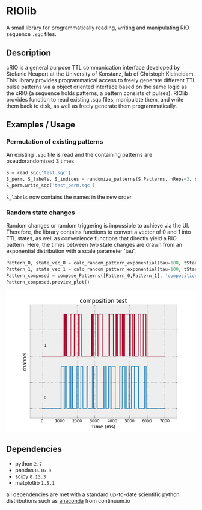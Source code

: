 # RIOlib
A small library for programmatically reading, writing and manipulating RIO sequence `.sqc` files.

## Description
cRIO is a general purpose TTL communication interface developed by Stefanie Neupert at the University of Konstanz, lab of Christoph Kleineidam. This library provides programmatical access to freely generate different TTL pulse patterns via a object oriented interface based on the same logic as the cRIO (a sequence holds patterns, a pattern consists of pulses). RIOlib provides function to read existing .sqc files, manipulate them, and write them back to disk, as well as freely generate them programmatically.

## Examples / Usage

### Permutation of existing patterns
An existing `.sqc` file is read and the containing patterns are pseudorandomized 3 times

```python
S = read_sqc('test.sqc')
S_perm, S_labels, S_indices = randomize_patterns(S.Patterns, nReps=3, seq_name='3x permuted', pseudorandom=True)
S_perm.write_sqc('test_perm.sqc')
```
`S_labels` now contains the names in the new order

### Random state changes
Random changes or random triggering is impossible to achieve via the UI. Therefore, the library contains functions to convert a vector of 0 and 1 into TTL states, as well as convenience functions that directly yield a RIO pattern. Here, the times between two state changes are drawn from an exponential distribution with a scale parameter 'tau'.

```python
Pattern_0, state_vec_0 = calc_random_pattern_exponential(tau=100, tStart=1000, tDuration=5000, tTotal=7000, channel=0, name='stim exp A')
Pattern_1, state_vec_1 = calc_random_pattern_exponential(tau=100, tStart=1000, tDuration=5000, tTotal=7000, channel=1, name='stim exp B')
Pattern_composed = compose_Patterns([Pattern_0,Pattern_1], 'composition test', total_duration=7000)
Pattern_composed.preview_plot()
```

![ ](https://github.com/grg2rsr/RIOlib/blob/master/screenshot.png  "Example")


## Dependencies
+ python `2.7`
+ pandas `0.16.0`
+ scipy `0.13.3`
+ matplotlib `1.5.1`

all dependencies are met with a standard up-to-date scientific python distributions such as [anaconda](https://www.continuum.io/downloads)  from continuum.io
